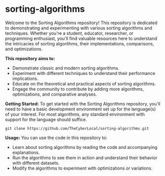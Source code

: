 # sorting-algorithms
Welcome to the Sorting Algorithms repository! This repository is dedicated to demonstrating and experimenting with various sorting algorithms and techniques. Whether you're a student, educator, researcher, or programming enthusiast, you'll find valuable resources here to understand the intricacies of sorting algorithms, their implementations, comparisons, and optimizations.

**This repository aims to:**
 - Demonstrate classic and modern sorting algorithms.
 - Experiment with different techniques to understand their performance implications.
 - Educate on the theoretical and practical aspects of sorting algorithms.
 - Engage the community to contribute by adding more algorithms, optimizations, and comparative analyses.

**Getting Started:**
To get started with the Sorting Algorithms repository, you'll need to have a basic development environment set up for the language(s) of your interest. For most algorithms, any standard environment with support for the language should suffice.
```
git clone https://github.com/TheCyberLocal/sorting-algorithms.git
```


**Usage:**
You can use the code in this repository to:
 - Learn about sorting algorithms by reading the code and accompanying explanations.
 - Run the algorithms to see them in action and understand their behavior with different datasets.
 - Modify the algorithms to experiment with optimizations or variations.

